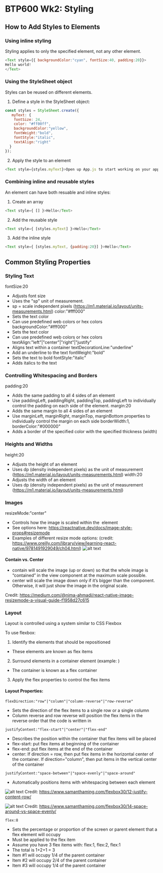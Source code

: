 # BTP600 Wk2: Styling

## How to Add Styles to Elements

### Using inline styling
Styling applies to only the specified element, not any other element.
```js
<Text style={{ backgroundColor:"cyan", fontSize:40, padding:20}}>
Hello world!
</Text>
```

### Using the StyleSheet object
Styles can be reused on different elements.

1. Define a style in the StyleSheet object:
```js
const styles = StyleSheet.create({
   myText: {
    fontSize: 24,
    color: "#ff00ff",
    backgroundColor:"yellow",
    fontWeight:"bold",
    fontStyle:"italic",
    textAlign:"right"
  }
});
```
2. Apply the style to an element

```js
<Text style={styles.myText}>Open up App.js to start working on your app!</Text>
```

### Combining inline and reusable styles
An element can have both resuable and inline styles:
1. Create an array
```js
<Text style={ [] }>Hello</Text>
```

2. Add the reusable style
```js
<Text style={ [styles.myText] }>Hello</Text>
```

3. Add the inline style
```js
<Text style={ [styles.myText, {padding:20}] }>Hello</Text>
```

## Common Styling Properties

### Styling Text
fontSize:20
- Adjusts font size
- Uses the "sp" unit of measurement. 
- sp = scale independent pixels (https://m1.material.io/layout/units-measurements.html)
color:"#fff000"
- Sets the text color
- Can use predefined web colors or hex colors
backgroundColor:"#fff000"
- Sets the text color
- Can use predefined web colors or hex colors
textAlign:"left"|"center"|"right"|"justify"
- Aligns text within a container
textDecorationLine:"underline"
- Add an underline to the text
fontWeight:"bold"
- Sets the text to bold 
fontStyle:"italic"
- Adds italics to the text

### Controlling Whitespacing and Borders
padding:20
- Adds the same padding to all 4 sides of an element
- Use paddingLeft, paddingRight, paddingTop, paddingLeft to individually control the padding on each side of the element.
margin:20
- Adds the same margin to all 4 sides of an element
- Use marginLeft, marginRight, marginTop, marginBottom properties to individually control the margin on each side
borderWidth:1, borderColor:"#000000"
- Adds a border of the specified color with the specified thickness (width)

### Heights and Widths
height:20
- Adjusts the height of an element
- Uses dp (density independent pixels) as the unit of measurement (https://m1.material.io/layout/units-measurements.html)
width:20
- Adjusts the width of an element
- Uses dp (density independent pixels) as the unit of measurement (https://m1.material.io/layout/units-measurements.html)

### Images
resizeMode:"center"
- Controls how the image is scaled within the <Image/> element
- See options here: https://reactnative.dev/docs/image-style-props#resizemode
- Examples of different resize mode options: (credit: https://www.oreilly.com/library/view/learning-react-native/9781491929049/ch04.html)
![alt text](./images/wk2/B/image.png)

#### Contain vs. Center
-  contain will scale the image (up or down) so that the whole image is “contained” in the view component at the maximum scale possible.
- center will scale the image down only if it’s bigger than the component. Otherwise, it will just show the image in the original scale.
 

Credit: https://medium.com/@nima-ahmadi/react-native-image-resizemode-a-visual-guide-f1958d27c615


### Layout
Layout is controlled using a system similar to CSS Flexbox

To use flexbox:
1. Identify the elements that should be repositioned
- These elements are known as flex items
2. Surround elements in a container element (example: <View>)
- The container is known as a flex container
3. Apply the flex properties to control the flex items

#### Layout Properties:
`flexDirection:"row"|"column"|"column-reverse"|"row-reverse"`
- Sets the direction of the flex items to a single row or a single column
- Column reverse and row reverse will position the flex items in the reverse order that the code is written in

`justifyContent:"flex-start"|"center"|"flex-end"`
- Describes the position within the container that flex items will be placed
- flex-start: put flex items at beginning of the container
- flex-end: put flex items at the end of the container
- center: If direction = row, then put flex items in the horizontal center of the container. If direction="column", then put items in the vertical center of the container

`justifyContent:"space-between"|"space-evenly"|"space-around"`
- Automatically positions items with whitespacing between each element

![alt text](./images/wk2/B/image-1.png)
Credit: https://www.samanthaming.com/flexbox30/12-justify-content-row/

![alt text](./images/wk2/B/image-2.png)
Credit: https://www.samanthaming.com/flexbox30/14-space-around-vs-space-evenly/

`flex:8`

- Sets the percentage or proportion of the screen or parent element that a flex element will occupy
- Must be applied to the flex item
- Assume you have 3 flex items with: flex:1, flex:2, flex:1
- The total is 1+2+1 = 3
- Item #1 will occupy 1/4 of the parent container
- Item #2 will occupy 2/4 of the parent container
- Item #3 will occupy 1/4 of the parent container


